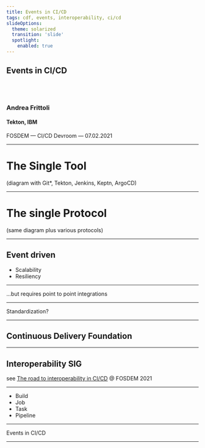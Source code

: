 ```yaml
---
title: Events in CI/CD
tags: cdf, events, interoperability, ci/cd
slideOptions:
  theme: solarized
  transition: 'slide'
  spotlight:
    enabled: true
---
```



## Events in CI/CD
</br>
</br>

### Andrea Frittoli
#### Tekton, IBM

FOSDEM — CI/CD Devroom — 07.02.2021

---

# The Single Tool
(diagram with Git*, Tekton, Jenkins, Keptn, ArgoCD)

----

# The single Protocol
(same diagram plus various protocols)

---

## Event driven

* Scalability
* Resiliency

----

...but requires point to point integrations

---

Standardization?

---

<!-- .slide: data-background="images/cdf.png"-->
## Continuous Delivery Foundation

----

## Interoperability SIG

see [The road to interoperability in CI/CD](https://fosdem.org/2021/schedule/event/the_road_to_interoperability_in_ci_cd/) @ FOSDEM 2021

----

<!-- Dictionary confusion --> 
* Build
* Job
* Task
* Pipeline


---

Events in CI/CD

---


